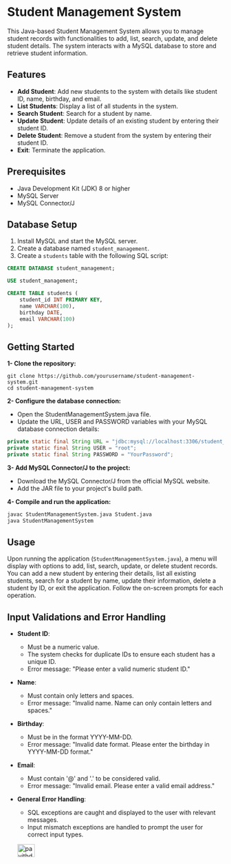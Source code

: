 
# Student Management System

This Java-based Student Management System allows you to manage student records with functionalities to add, list, search, update, and delete student details. The system interacts with a MySQL database to store and retrieve student information.

## Features

- **Add Student**: Add new students to the system with details like student ID, name, birthday, and email.
- **List Students**: Display a list of all students in the system.
- **Search Student**: Search for a student by name.
- **Update Student**: Update details of an existing student by entering their student ID.
- **Delete Student**: Remove a student from the system by entering their student ID.
- **Exit**: Terminate the application.

## Prerequisites

- Java Development Kit (JDK) 8 or higher
- MySQL Server
- MySQL Connector/J

## Database Setup

1. Install MySQL and start the MySQL server.
2. Create a database named `student_management`.
3. Create a `students` table with the following SQL script:

```sql
CREATE DATABASE student_management;

USE student_management;

CREATE TABLE students (
    student_id INT PRIMARY KEY,
    name VARCHAR(100),
    birthday DATE,
    email VARCHAR(100)
);
```

## Getting Started

**1- Clone the repository:**
```
git clone https://github.com/yourusername/student-management-system.git
cd student-management-system
```
**2- Configure the database connection:**

- Open the StudentManagementSystem.java file.
- Update the URL, USER and PASSWORD variables with your MySQL database connection details:
  
```java
private static final String URL = "jdbc:mysql://localhost:3306/student_management";
private static final String USER = "root";
private static final String PASSWORD = "YourPassword";
```
**3- Add MySQL Connector/J to the project:**

- Download the MySQL Connector/J from the official MySQL website.
- Add the JAR file to your project's build path.

**4- Compile and run the application:**
```sh
javac StudentManagementSystem.java Student.java
java StudentManagementSystem
```

## Usage

Upon running the application (`StudentManagementSystem.java`), a menu will display with options to add, list, search, update, or delete student records. You can add a new student by entering their details, list all existing students, search for a student by name, update their information, delete a student by ID, or exit the application. Follow the on-screen prompts for each operation.

## Input Validations and Error Handling

- **Student ID**:
  - Must be a numeric value.
  - The system checks for duplicate IDs to ensure each student has a unique ID.
  - Error message: "Please enter a valid numeric student ID."

- **Name**:
  - Must contain only letters and spaces.
  - Error message: "Invalid name. Name can only contain letters and spaces."

- **Birthday**:
  - Must be in the format YYYY-MM-DD.
  - Error message: "Invalid date format. Please enter the birthday in YYYY-MM-DD format."

- **Email**:
  - Must contain '@' and '.' to be considered valid.
  - Error message: "Invalid email. Please enter a valid email address."

- **General Error Handling**:
  - SQL exceptions are caught and displayed to the user with relevant messages.
  - Input mismatch exceptions are handled to prompt the user for correct input types.


  <a href="mailto:pavithd2020@gmail.com" target="blank"><img align="center" src="https://github.com/TheDudeThatCode/TheDudeThatCode/raw/master/Assets/Gmail.svg" alt="pavithd2020@gmail.com" height="30" width="40" /></a>
</p>


